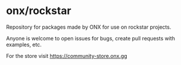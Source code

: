 # onx/rockstar

Repository for packages made by ONX for use on rockstar projects.

Anyone is welcome to open issues for bugs, create pull requests with examples, etc.

For the store visit https://community-store.onx.gg
